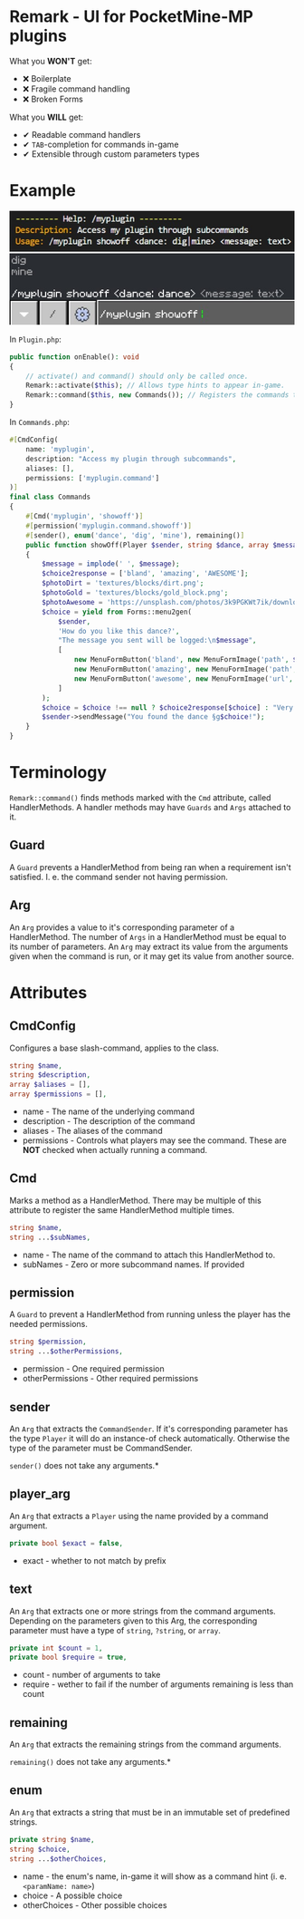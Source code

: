 # Remark - UI for PocketMine-MP plugins

What you **WON'T** get:
* ❌ Boilerplate
* ❌ Fragile command handling
* ❌ Broken Forms

What you **WILL** get:
* ✔ Readable command handlers
* ✔ `TAB`-completion for commands in-game
* ✔ Extensible through custom parameters types

# Example

![Help entry](example/example-help.jpg)
![In-game autocomplete](example/example-ingame.jpg)

In `Plugin.php`:
```php
public function onEnable(): void
{
    // activate() and command() should only be called once.
    Remark::activate($this); // Allows type hints to appear in-game.
    Remark::command($this, new Commands()); // Registers the commands to the server.
}
```

In `Commands.php`:
```php
#[CmdConfig(
    name: 'myplugin',
    description: "Access my plugin through subcommands",
    aliases: [],
    permissions: ['myplugin.command']
)]
final class Commands
{
    #[Cmd('myplugin', 'showoff')]
    #[permission('myplugin.command.showoff')]
    #[sender(), enum('dance', 'dig', 'mine'), remaining()]
    public function showOff(Player $sender, string $dance, array $message): Generator
    {
        $message = implode(' ', $message);
        $choice2response = ['bland', 'amazing', 'AWESOME'];
        $photoDirt = 'textures/blocks/dirt.png';
        $photoGold = 'textures/blocks/gold_block.png';
        $photoAwesome = 'https://unsplash.com/photos/3k9PGKWt7ik/download?ixid=MnwxMjA3fDB8MXxhbGx8fHx8fHx8fHwxNjU0MDg0MTAy&force=true&w=640';
        $choice = yield from Forms::menu2gen(
            $sender,
            'How do you like this dance?',
            "The message you sent will be logged:\n$message",
            [
                new MenuFormButton('bland', new MenuFormImage('path', $photoDirt)),
                new MenuFormButton('amazing', new MenuFormImage('path', $photoGold)),
                new MenuFormButton('awesome', new MenuFormImage('url', $photoAwesome)),
            ]
        );
        $choice = $choice !== null ? $choice2response[$choice] : "Very Undecidable";
        $sender->sendMessage("You found the dance §g$choice!");
    }
}
```

# Terminology

`Remark::command()` finds methods marked with the
`Cmd` attribute, called HandlerMethods. A
handler methods may have `Guards` and `Args`
attached to it.

## Guard
A `Guard` prevents a HandlerMethod from being
ran when a requirement isn't satisfied. I. e.
the command sender not having permission.

## Arg
An `Arg` provides a value to it's corresponding
parameter of a HandlerMethod. The number of
`Args` in a HandlerMethod must be equal to its number of parameters. An `Arg` may extract its
value from the arguments given when the command
is run, or it may get its value from another
source.

# Attributes

## CmdConfig
Configures a base slash-command, applies to
the class.
```php
string $name,
string $description,
array $aliases = [],
array $permissions = [],
```
* name - The name of the underlying command
* description - The description of the command
* aliases - The aliases of the command
* permissions - Controls what players may see
  the command. These are **NOT** checked when
  actually running a command.

## Cmd
Marks a method as a HandlerMethod. There may
be multiple of this attribute to register
the same HandlerMethod multiple times.
```php
string $name,
string ...$subNames,
```
* name - The name of the command to attach
  this HandlerMethod to.
* subNames - Zero or more subcommand names. If
  provided

## permission
A `Guard` to prevent a HandlerMethod from
running unless the player has the needed
permissions.
```php
string $permission,
string ...$otherPermissions,
```
* permission - One required permission
* otherPermissions - Other required permissions

## sender
An `Arg` that extracts the `CommandSender`.
If it's corresponding parameter has the type
`Player` it will do an instance-of check
automatically. Otherwise the type of the
parameter must be CommandSender.

`sender()` does not take any arguments.*

## player_arg
An `Arg` that extracts a `Player` using
the name provided by a command argument.
```php
private bool $exact = false,
```
* exact - whether to not match by prefix

## text
An `Arg` that extracts one or more strings
from the command arguments. Depending on the
parameters given to this Arg, the corresponding
parameter must have a type of `string`,
`?string`, or `array`.
```php
private int $count = 1,
private bool $require = true,
```
* count - number of arguments to take
* require - wether to fail if the number
  of arguments remaining is less than count

## remaining
An `Arg` that extracts the remaining strings
from the command arguments.

`remaining()` does not take any arguments.*

## enum
An `Arg` that extracts a string that must be
in an immutable set of predefined strings.
```php
private string $name,
string $choice,
string ...$otherChoices,
```
* name - the enum's name, in-game it will show
as a command hint (i. e. `<paramName: name>`)
* choice - A possible choice
* otherChoices - Other possible choices
